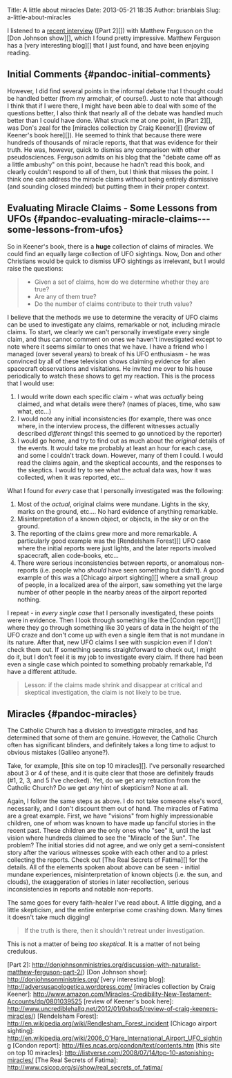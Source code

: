 Title: A little about miracles
Date: 2013-05-21 18:35
Author: brianblais
Slug: a-little-about-miracles

I listened to a [recent interview][] ([Part 2][]) with Matthew Ferguson
on the [Don Johnson show][], which I found pretty impressive. Matthew
Ferguson has a [very interesting blog][] that I just found, and have
been enjoying reading.

Initial Comments {#pandoc-initial-comments}
----------------

However, I did find several points in the informal debate that I thought
could be handled better (from my armchair, of course!). Just to note
that although I think that if I were there, I might have been able to
deal with some of the questions better, I also think that nearly all of
the debate was handled much better than I could have done. What struck
me at one point, in [Part 2][], was Don's zeal for the [miracles
collection by Craig Keener][] ([review of Keener's book here][]). He
seemed to think that because there were hundreds of thousands of miracle
reports, that that was evidence for their truth. He was, however, quick
to dismiss any comparison with other pseudosciences. Ferguson admits on
his blog that the "debate came off as a little ambushy" on this point,
because he hadn't read this book, and clearly couldn't respond to all of
them, but I think that misses the point. I think one can address the
miracle claims without being entirely dismissive (and sounding closed
minded) but putting them in their proper context.

Evaluating Miracle Claims - Some Lessons from UFOs {#pandoc-evaluating-miracle-claims---some-lessons-from-ufos}
--------------------------------------------------

So in Keener's book, there is a **huge** collection of claims of
miracles. We could find an equally large collection of UFO sightings.
Now, Don and other Christians would be quick to dismiss UFO sightings as
irrelevant, but I would raise the questions:

> -   Given a set of claims, how do we determine whether they are true?
> -   Are any of them true?
> -   Do the number of claims contribute to their truth value?

I believe that the methods we use to determine the veracity of UFO
claims can be used to investigate any claims, remarkable or not,
including miracle claims. To start, we clearly we can't personally
investigate every single claim, and thus cannot comment on ones we
haven't investigated except to note where it seems similar to ones that
we have. I have a friend who I managed (over several years) to break of
his UFO enthusiasm - he was convinced by all of these television shows
claiming evidence for alien spacecraft observations and visitations. He
invited me over to his house periodically to watch these shows to get my
reaction. This is the process that I would use:

1.  I would write down each specific claim - what was *actually* being
    claimed, and what details were there? (names of places, time, who
    saw what, etc...)
2.  I would note any initial inconsistencies (for example, there was
    once where, in the interview process, the different witnesses
    actually described *different* things! this seemed to go unnoticed
    by the reporter)
3.  I would go home, and try to find out as much about the *original*
    details of the events. It would take me probably at least an hour
    for each case, and some I couldn't track down. However, many of them
    I could. I would read the claims again, and the skeptical accounts,
    and the responses to the skeptics. I would try to see what the
    actual data was, how it was collected, when it was reported, etc...

What I found for *every* case that I personally investigated was the
following:

1.  Most of the *actual*, original claims were mundane. Lights in the
    sky, marks on the ground, etc.... No hard evidence of anything
    remarkable.
2.  Misinterpretation of a known object, or objects, in the sky or on
    the ground.
3.  The reporting of the claims grew more and more remarkable. A
    particularly good example was the [Rendelsham Forest][] UFO case
    where the initial reports were just lights, and the later reports
    involved spacecraft, alien code-books, etc...
4.  There were serious inconsistencies between reports, or anomalous
    non-reports (i.e. people who *should* have seen something but
    didn't). A good example of this was a [Chicago airport sighting][]
    where a small group of people, in a localized area of the airport,
    saw something yet the large number of other people in the nearby
    areas of the airport reported nothing.

I repeat - in *every single case* that I personally investigated, these
points were in evidence. Then I look through something like the [Condon
report][] where they go through something like 30 years of data in the
height of the UFO craze and don't come up with even a single item that
is not mundane in its nature. After that, new UFO claims I see with
suspicion even if I don't check them out. If something seems
straightforward to check out, I might do it, but I don't feel it is my
job to investigate every claim. If there had been even a single case
which pointed to something probably remarkable, I'd have a different
attitude.

> Lesson: if the claims made shrink and disappear at critical and
> skeptical investigation, the claim is not likely to be true.

Miracles {#pandoc-miracles}
--------

The Catholic Church has a division to investigate miracles, and has
determined that some of them are genuine. However, the Catholic Church
often has significant blinders, and definitely takes a long time to
adjust to obvious mistakes (Galileo anyone?).

Take, for example, [this site on top 10 miracles][]. I've personally
researched about 3 or 4 of these, and it is quite clear that those are
definitely frauds (\#1, 2, 3, and 5 I've checked). Yet, do we get any
retraction from the Catholic Church? Do we get *any* hint of skepticism?
None at all.

Again, I follow the same steps as above. I do not take someone else's
word, necessarily, and I don't discount them out of hand. The miracles
of Fatima are a great example. First, we have "visions" from highly
impressionable children, one of whom was known to have made up fanciful
stories in the recent past. These children are the only ones who "see"
it, until the last vision where hundreds claimed to see the "Miracle of
the Sun". The problem? The initial stories did not agree, and we only
get a semi-consistent story after the various witnesses spoke with each
other and to a priest collecting the reports. Check out [The Real
Secrets of Fatima][] for the details. All of the elements spoken about
above can be seen - initial mundane experiences, misinterpretation of
known objects (i.e. the sun, and clouds), the exaggeration of stories in
later recollection, serious inconsistencies in reports and notable
non-reports.

The same goes for every faith-healer I've read about. A little digging,
and a little skepticism, and the entire enterprise come crashing down.
Many times it doesn't take much digging!

> If the truth is there, then it shouldn't retreat under investigation.

This is not a matter of being *too skeptical*. It is a matter of not
being credulous.

  [recent interview]: http://donjohnsonministries.org/discussion-with-naturalist-matthew-ferguson-part-1/
  [Part 2]: http://donjohnsonministries.org/discussion-with-naturalist-matthew-ferguson-part-2/)
  [Don Johnson show]: http://donjohnsonministries.org/
  [very interesting blog]: http://adversusapologetica.wordpress.com/
  [miracles collection by Craig Keener]: http://www.amazon.com/Miracles-Credibility-New-Testament-Accounts/dp/0801039525
  [review of Keener's book here]: http://www.uncrediblehallq.net/2012/01/0shou5/review-of-craig-keeners-miracles/)
  [Rendelsham Forest]: http://en.wikipedia.org/wiki/Rendlesham_Forest_incident
  [Chicago airport sighting]: http://en.wikipedia.org/wiki/2006_O'Hare_International_Airport_UFO_sighting
  [Condon report]: http://files.ncas.org/condon/text/contents.htm
  [this site on top 10 miracles]: http://listverse.com/2008/07/14/top-10-astonishing-miracles/
  [The Real Secrets of Fatima]: http://www.csicop.org/si/show/real_secrets_of_fatima/
